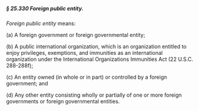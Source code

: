##### § 25.330 Foreign public entity. #####

*Foreign public entity* means:

(a) A foreign government or foreign governmental entity;

(b) A public international organization, which is an organization entitled to enjoy privileges, exemptions, and immunities as an international organization under the International Organizations Immunities Act (22 U.S.C. 288-288f);

(c) An entity owned (in whole or in part) or controlled by a foreign government; and

(d) Any other entity consisting wholly or partially of one or more foreign governments or foreign governmental entities.